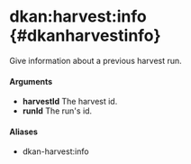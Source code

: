 # dkan:harvest:info {#dkanharvestinfo}

Give information about a previous harvest run.

#### Arguments

- **harvestId** The harvest id.
- **runId** The run's id.

#### Aliases

- dkan-harvest:info

